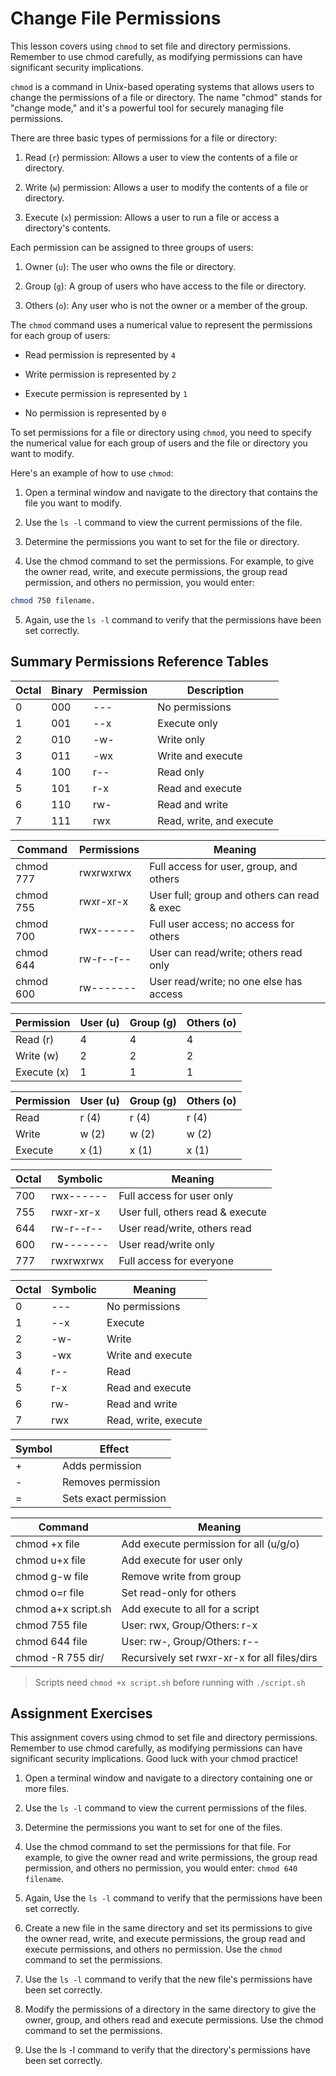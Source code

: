 # Change File Permissions


This lesson covers using `chmod` to set file and directory permissions. Remember to use chmod carefully, as modifying permissions can have significant security implications.


`chmod` is a command in Unix-based operating systems that allows users to change the permissions of a file or directory. The name "chmod" stands for "change mode," and it's a powerful tool for securely managing file permissions.

There are three basic types of permissions for a file or directory:

1. Read (`r`) permission: Allows a user to view the contents of a file or directory.

2. Write (`w`) permission: Allows a user to modify the contents of a file or directory.

3. Execute (`x`) permission: Allows a user to run a file or access a directory's contents.


Each permission can be assigned to three groups of users:

1. Owner (`u`): The user who owns the file or directory.

2. Group (`g`): A group of users who have access to the file or directory.

3. Others (`o`): Any user who is not the owner or a member of the group.



The `chmod` command uses a numerical value to represent the permissions for each group of users:

* Read permission is represented by `4`

* Write permission is represented by `2`

* Execute permission is represented by `1`

* No permission is represented by `0`



To set permissions for a file or directory using `chmod`, you need to specify the numerical value for each group of users and the file or directory you want to modify.

Here's an example of how to use `chmod`:

1. Open a terminal window and navigate to the directory that contains the file you want to modify.

2. Use the `ls -l` command to view the current permissions of the file.

3. Determine the permissions you want to set for the file or directory.

4. Use the chmod command to set the permissions. For example, to give the owner read, write, and execute permissions, the group read permission, and others no permission, you would enter: 

```zsh
chmod 750 filename.
```

5. Again, use the `ls -l` command to verify that the permissions have been set correctly.




## Summary Permissions Reference Tables



| Octal | Binary | Permission | Description               |
|-------|--------|------------|---------------------------|
| 0     | 000    | ---        | No permissions            |
| 1     | 001    | --x        | Execute only              |
| 2     | 010    | -w-        | Write only                |
| 3     | 011    | -wx        | Write and execute         |
| 4     | 100    | r--        | Read only                 |
| 5     | 101    | r-x        | Read and execute          |
| 6     | 110    | rw-        | Read and write            |
| 7     | 111    | rwx        | Read, write, and execute  |



| Command      | Permissions          | Meaning                                       |
|--------------|----------------------|-----------------------------------------------|
| chmod 777    | rwxrwxrwx             | Full access for user, group, and others       |
| chmod 755    | rwxr-xr-x             | User full; group and others can read & exec   |
| chmod 700    | rwx------             | Full user access; no access for others        |
| chmod 644    | rw-r--r--             | User can read/write; others read only         |
| chmod 600    | rw-------             | User read/write; no one else has access       |





| Permission | User (u) | Group (g) | Others (o) |
|------------|----------|-----------|-------------|
| Read (r)   |  4   	 |  4    	   |  4          |
| Write (w)  |  2   	 |  2        |  2          |
| Execute (x)|  1   	 |  1        |  1          |




| Permission | User (u) | Group (g) | Others (o) |
|------------|----------|-----------|-------------|
| Read       | r (4)    | r (4)     | r (4)       |
| Write      | w (2)    | w (2)     | w (2)       |
| Execute    | x (1)    | x (1)     | x (1)       |





| Octal | Symbolic | Meaning                          |
|-------|----------|----------------------------------|
| 700   | rwx------| Full access for user only        |
| 755   | rwxr-xr-x| User full, others read & execute |
| 644   | rw-r--r--| User read/write, others read     |
| 600   | rw-------| User read/write only             |
| 777   | rwxrwxrwx| Full access for everyone         |





| Octal | Symbolic | Meaning                          |
|-------|----------|----------------------------------|
| 0     | ---      | No permissions                   |
| 1     | --x      | Execute                          |
| 2     | -w-      | Write                            |
| 3     | -wx      | Write and execute                |
| 4     | r--      | Read                             |
| 5     | r-x      | Read and execute                 |
| 6     | rw-      | Read and write                   |
| 7     | rwx      | Read, write, execute             |



| Symbol | Effect                 |
|--------|------------------------|
| +      | Adds permission        |
| -      | Removes permission     |
| =      | Sets exact permission  |



| Command            | Meaning                                           |
|--------------------|---------------------------------------------------|
| chmod +x file      | Add execute permission for all (u/g/o)            |
| chmod u+x file     | Add execute for user only                         |
| chmod g-w file     | Remove write from group                           |
| chmod o=r file     | Set read-only for others                          |
| chmod a+x script.sh| Add execute to all for a script                   |
| chmod 755 file     | User: rwx, Group/Others: r-x                      |
| chmod 644 file     | User: rw-, Group/Others: r--                      |
| chmod -R 755 dir/  | Recursively set rwxr-xr-x for all files/dirs     |



> Scripts need `chmod +x script.sh` before running with `./script.sh`



## Assignment Exercises

This assignment covers using chmod to set file and directory permissions. Remember to use chmod carefully, as modifying permissions can have significant security implications. Good luck with your chmod practice!


1. Open a terminal window and navigate to a directory containing one or more files.

2. Use the `ls -l` command to view the current permissions of the files.

3. Determine the permissions you want to set for one of the files.

4. Use the chmod command to set the permissions for that file. For example, to give the owner read and write permissions, the group read permission, and others no permission, you would enter: `chmod 640 filename`.

5. Again, Use the `ls -l` command to verify that the permissions have been set correctly.

6. Create a new file in the same directory and set its permissions to give the owner read, write, and execute permissions, the group read and execute permissions, and others no permission. Use the `chmod` command to set the permissions.

7. Use the `ls -l` command to verify that the new file's permissions have been set correctly.

8. Modify the permissions of a directory in the same directory to give the owner, group, and others read and execute permissions. Use the chmod command to set the permissions.

9. Use the ls -l command to verify that the directory's permissions have been set correctly.



